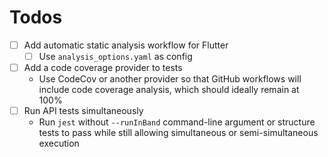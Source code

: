 # Todos

- [ ] Add automatic static analysis workflow for Flutter
  - [ ] Use `analysis_options.yaml` as config
- [ ] Add a code coverage provider to tests
  - Use CodeCov or another provider so that GitHub workflows will include code coverage analysis, which should ideally remain at 100%
- [ ] Run API tests simultaneously
  - Run `jest` without `--runInBand` command-line argument or structure tests to pass while still allowing simultaneous or semi-simultaneous execution
